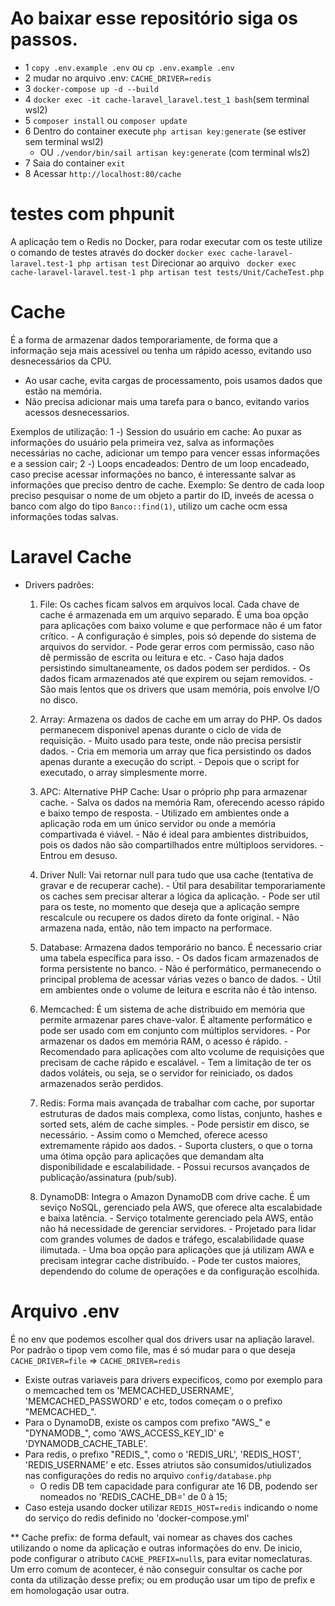 # Ao baixar esse repositório siga os passos. 
 - 1 `copy .env.example .env` ou `cp .env.example .env`
 - 2 mudar no arquivo .env: `CACHE_DRIVER=redis`
 - 3 `docker-compose up -d --build`
 - 4 `docker exec -it cache-laravel_laravel.test_1 bash`(sem terminal wsl2)
 - 5 `composer install` ou `composer update`
 - 6 Dentro do container execute `php artisan key:generate` (se estiver sem terminal wsl2)
    * OU  `./vendor/bin/sail artisan key:generate` (com terminal wls2)
 - 7 Saia do container `exit`
 - 8 Acessar `http://localhost:80/cache` 

# testes com phpunit
 A aplicação tem o Redis no Docker, para rodar executar com os teste utilize o comando de testes através do docker
 ` docker exec cache-laravel-laravel.test-1 php artisan test ` 
 Direcionar ao arquivo  ` docker exec cache-laravel-laravel.test-1 php artisan test tests/Unit/CacheTest.php` 


# Cache

 É a forma de armazenar dados temporariamente, de forma que a informação seja mais acessivel ou tenha um rápido acesso, evitando uso desnecessários da CPU.
- Ao usar cache, evita cargas de processamento, pois usamos dados que estão na memória.
- Não precisa adicionar mais uma tarefa para o banco, evitando varios acessos desnecessarios.

Exemplos de utilização: 
    1 -) Session do usuário em cache: Ao puxar as informações do usuário pela primeira vez, salva as informações necessárias no cache, adicionar um tempo para vencer essas informações e a session cair;
    2 -) Loops encadeados: Dentro de um loop encadeado, caso precise acessar informações no banco, é interessante salvar as informações que preciso dentro de cache. Exemplo: Se dentro de cada loop preciso pesquisar o nome de um objeto a partir do ID, inveés de acessa o banco com algo do tipo `Banco::find(1)`, utilizo um cache ocm essa informações todas salvas.

# Laravel Cache

- Drivers padrões:
  1) File: Os caches ficam salvos em arquivos local. Cada chave de cache é armazenada em um arquivo separado.
      É uma boa opção para aplicações com baixo volume e que performace não é um fator crítico.
            - A configuração é simples, pois só depende do sistema de arquivos do servidor. 
            - Pode gerar erros com permissão, caso não dê permissão de escrita ou leitura e etc.
            - Caso haja dados persistindo simultaneamente, os dados podem ser perdidos.
            - Os dados ficam armazenados até que expirem ou sejam removidos.
            - São mais lentos que os drivers que usam memória, pois envolve I/O no disco.

  2) Array: Armazena os dados de cache em um array do PHP. Os dados permanecem disponivel apenas durante o ciclo de vida de requisição.
            - Muito usado para teste, onde não precisa persistir dados. 
            - Cria em memoria um array que fica persistindo os dados apenas durante a execução do script.
            - Depois que o script for executado, o array simplesmente morre.

  3) APC: Alternative PHP Cache: Usar o próprio php para armazenar cache.
            - Salva os dados na memória Ram, oferecendo acesso rápido e baixo tempo de resposta.
            - Utilizado em ambientes onde a aplicação roda em um único servidor ou onde a memória compartivada é viável.
            - Não é ideal para ambientes distribuidos, pois os dados não são compartilhados entre múltiploos servidores.
            - Entrou em desuso.

  4) Driver Null: Vai retornar null para tudo que usa cache (tentativa de gravar e de recuperar cache).
            - Útil para desabilitar temporariamente os caches sem precisar alterar a lógica da aplicação.
            - Pode ser util para os teste, no momento que deseja que a aplicação sempre rescalcule ou recupere os dados direto da fonte original.
            - Não armazena nada, então, não tem impacto na performace.

  5) Database: Armazena dados temporário no banco. É necessario criar uma tabela específica para isso.
            - Os dados ficam armazenados de forma persistente no banco.
            - Não é performático, permanecendo o principal problema de acessar várias vezes o banco de dados.
            - Útil em ambientes onde o volume de leitura e escrita não é tão intenso.

  6) Memcached: É um sistema de ache distribuido em memória que permite armazenar pares chave-valor. É altamente performático e pode ser usado com em conjunto com múltiplos servidores.
            - Por armazenar os dados em memória RAM, o acesso é rápido.
            - Recomendado para aplicações com alto vcolume de requisições que precisam de cache rápido e escalável.
            - Tem a limitação de ter os dados voláteis, ou seja, se o servidor for reiniciado, os dados armazenados serão perdidos.

  7) Redis: Forma mais avançada de trabalhar com cache, por suportar estruturas de dados mais complexa, como listas, conjunto, hashes e sorted sets, além de cache simples.
            - Pode persistir em disco, se necessário.
            - Assim como o Memched, oferece acesso extremamente rápido aos dados.
            - Suporta clusters, o que o torna uma ótima opção para aplicações que demandam alta disponibilidade e escalabilidade.
            - Possui recursos avançados de publicação/assinatura (pub/sub).

  8) DynamoDB: Integra o Amazon DynamoDB com drive cache. É um seviço NoSQL, gerenciado pela AWS, que oferece alta escalabidade e baixa latência. 
            - Serviço totalmente gerenciado pela AWS, então não há necessidade de gerenciar servidores.
            - Projetado para lidar com grandes volumes de dados e tráfego, escalabilidade quase ilimutada.
            - Uma boa opção para aplicações que já utilizam AWA e precisam integrar cache distribuído.
            - Pode ter custos maiores, dependendo do colume de operações e da configuração escolhida.

# Arquivo .env

  É no env que podemos escolher qual dos drivers usar na apliação laravel.
  Por padrão o tipop vem como file, mas é só mudar para o que deseja
  ` CACHE_DRIVER=file ` => ` CACHE_DRIVER=redis `

  * Existe outras variaveis para drivers expecificos, como por exemplo para o memcached tem os 'MEMCACHED_USERNAME', 'MEMCACHED_PASSWORD' e etc, todos começam o o prefixo "MEMCACHED_".
  * Para o DynamoDB, existe os campos com prefixo "AWS_" e "DYNAMODB_", como 'AWS_ACCESS_KEY_ID' e 'DYNAMODB_CACHE_TABLE'.
  * Para redis, o prefixo "REDIS_", como o 'REDIS_URL', 'REDIS_HOST', 'REDIS_USERNAME' e etc. Esses atriutos são consumidos/utiulizados nas configurações do redis no arquivo ``config/database.php``
      - O redis DB tem capacidade para configurar ate 16 DB, podendo ser nomeados no 'REDIS_CACHE_DB=' de 0 à 15;
  * Caso esteja usando docker utilizar `REDIS_HOST=redis` indicando o nome do serviço do redis definido no 'docker-compose.yml' 

  ** Cache prefix: de forma default, vai nomear as chaves dos caches utilizando o nome da aplicação e outras informações do env.
      De inicio, pode configurar o atributo `CACHE_PREFIX=null`s, para evitar nomeclaturas.
      Um erro comum de acontecer, é não conseguir consultar os cache por conta da utilização desse prefix; ou em produção usar um tipo de prefix e em homologação usar outra.


